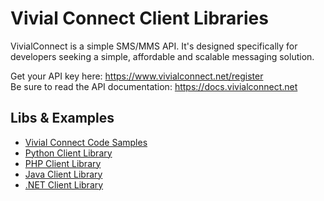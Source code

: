 # Vivial Connect Client Libraries

VivialConnect is a simple SMS/MMS API. It's designed specifically for developers seeking a simple, affordable and scalable messaging solution.

Get your API key here: <a href="https://www.vivialconnect.net/register">https://www.vivialconnect.net/register</a> <br/>
Be sure to read the API documentation: <a href="https://www.vivialconnect.net/docs">https://docs.vivialconnect.net</a>

## Libs & Examples

-   [Vivial Connect Code Samples](https://github.com/vivialconnect/vivialconnect-sample-code)
-   [Python Client Library](https://vivialconnect.github.io/python)
-   [PHP Client Library](https://vivialconnect.github.io/php)
-   [Java Client Library](https://vivialconnect.github.io/java)
-   [.NET Client Library](https://vivialconnect.github.io/dotnet)
